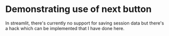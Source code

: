 # Demonstrating use of next button

In streamlit, there's currently no support for saving session data but there's a hack which can be implemented that I have done here.

